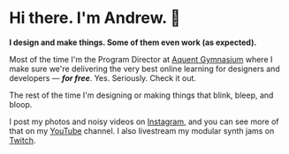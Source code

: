 # Hi there. I'm Andrew. 👋

**I design and make things. Some of them even work (as expected).**

Most of the time I'm the Program Director at [Aquent Gymnasium](http://thegymnasium.com) where I make sure we're delivering the very best online learning for designers and developers — _**for free**_. Yes. Seriously. Check it out.

The rest of the time I'm designing or making things that blink, bleep, and bloop.

I post my photos and noisy videos on [Instagram](https://instagram.com/laspalmas7), and you can see more of that on my [YouTube](https://youtube.com/@laspalmas7) channel. I also livestream my modular synth jams on [Twitch](https://twitch.tv/andrewpmiller).

<!-- BEGIN YOUTUBE-CARDS -->
<!-- END YOUTUBE-CARDS -->
